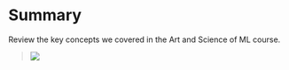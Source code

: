# Summary

Review the key concepts we covered in the Art and Science of ML course.

> [![](https://img.youtube.com/vi//0.jpg)](https://youtu.be/)


